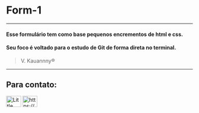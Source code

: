 # Form-1
 
<hr>
 
#### Esse formulário tem como base pequenos encrementos de html e css.

#### Seu foco é voltado para o estudo de Git de forma direta no terminal.

> V. Kauannny®

<hr>

## Para contato:

<a href="https://discord.gg/Little Fox#6838" target="blank"><img align="center" src="https://cdn.jsdelivr.net/npm/simple-icons@3.0.1/icons/discord.svg" alt="Little Fox#6838" height="30" width="40" /></a>
<a href="https://linkedin.com/in/https://www.linkedin.com/in/kauanny-vieira-3960561a5/" target="blank"><img align="center" src="https://cdn.jsdelivr.net/npm/simple-icons@3.0.1/icons/linkedin.svg" alt="https://www.linkedin.com/in/kauanny-vieira-3960561a5/" height="30" width="40" /></a>


